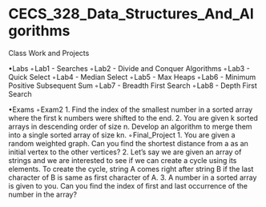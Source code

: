 # CECS_328_Data_Structures_And_Algorithms
 Class Work and Projects


•Labs
 ◦ Lab1 - Searches
 ◦ Lab2 - Divide and Conquer Algorithms
 ◦ Lab3 - Quick Select
 ◦ Lab4 - Median Select
 ◦ Lab5 - Max Heaps
 ◦ Lab6 - Minimum Positive Subsequent Sum
 ◦ Lab7 - Breadth First Search
 ◦ Lab8 - Depth First Search

•Exams
 ◦ Exam2 
	1. Find the index of the smallest number in a sorted array where the first k numbers
	   were shifted to the end.
	2. You are given k sorted arrays in descending order of size n. Develop an algorithm to
	   merge them into a single sorted array of size kn.
 ◦ Final_Project
	1. You are given a random weighted graph. Can you find the shortest distance from a as an
	   initial vertex to the other vertices? 
	2. Let’s say we are given an array of strings and we are interested to see if we can create a
	   cycle using its elements. To create the cycle, string A comes right after string B if the last character of
	   B is same as first character of A.
	3. A number in a sorted array is given to you. Can you find the index of first
	   and last occurrence of the number in the array?


